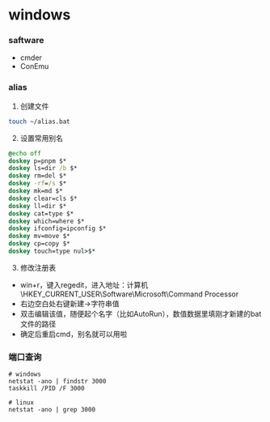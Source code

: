 # windows

### saftware
- cmder
- ConEmu

### alias
1. 创建文件
```bash
touch ~/alias.bat
```

2. 设置常用别名
```bat
@echo off
doskey p=pnpm $*
doskey ls=dir /b $*
doskey rm=del $*
doskey -rf=/s $*
doskey mk=md $*
doskey clear=cls $*
doskey ll=dir $*
doskey cat=type $*
doskey which=where $*
doskey ifconfig=ipconfig $*
doskey mv=move $*
doskey cp=copy $*
doskey touch=type nul>$*
```

3. 修改注册表
- win+r，键入regedit，进入地址：计算机\HKEY_CURRENT_USER\Software\Microsoft\Command Processor
- 右边空白处右键新建->字符串值
- 双击编辑该值，随便起个名字（比如AutoRun），数值数据里填刚才新建的bat文件的路径
- 确定后重启cmd，别名就可以用啦

### 端口查询
```shell
# windows
netstat -ano | findstr 3000
taskkill /PID /F 3000

# linux
netstat -ano | grep 3000
```